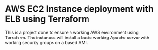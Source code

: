 # AWS EC2 Instance deployment with ELB using Terraform

This is a project done to ensure a working AWS environment using Terraform.
The instances will install a basic working Apache server with working security groups on a based AMI.
